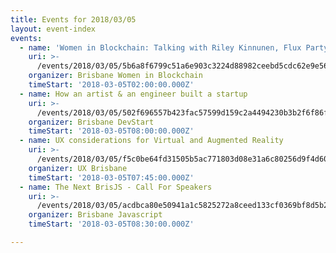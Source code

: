 ```yaml
---
title: Events for 2018/03/05
layout: event-index
events:
  - name: 'Women in Blockchain: Talking with Riley Kinnunen, Flux Party'
    uri: >-
      /events/2018/03/05/5b6a8f6799c51a6e903c3224d88982ceebd5cdc62e9e566484bbdf21190d0e38
    organizer: Brisbane Women in Blockchain
    timeStart: '2018-03-05T02:00:00.000Z'
  - name: How an artist & an engineer built a startup
    uri: >-
      /events/2018/03/05/502f696557b423fac57599d159c2a4494230b3b2f6f86f43faee6a3ac1fe5560
    organizer: Brisbane DevStart
    timeStart: '2018-03-05T08:00:00.000Z'
  - name: UX considerations for Virtual and Augmented Reality
    uri: >-
      /events/2018/03/05/f5c0be64fd31505b5ac771803d08e31a6c80256d9f4d60c968aa7e2c22484a45
    organizer: UX Brisbane
    timeStart: '2018-03-05T07:45:00.000Z'
  - name: The Next BrisJS - Call For Speakers
    uri: >-
      /events/2018/03/05/acdbca80e50941a1c5825272a8ceed133cf0369bf8d5b2a40daa3cf4d5848e16
    organizer: Brisbane Javascript
    timeStart: '2018-03-05T08:30:00.000Z'

---
```

